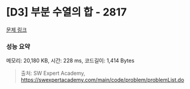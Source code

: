 # [D3] 부분 수열의 합 - 2817 

[문제 링크](https://swexpertacademy.com/main/code/problem/problemDetail.do?contestProbId=AV7IzvG6EksDFAXB) 

### 성능 요약

메모리: 20,180 KB, 시간: 228 ms, 코드길이: 1,414 Bytes



> 출처: SW Expert Academy, https://swexpertacademy.com/main/code/problem/problemList.do